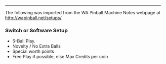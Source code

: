 ***
The following was imported from the WA Pinball Machine Notes webpage at http://wapinball.net/setups/
### Switch or Software Setup
-   5-Ball Play.
-   Novelty / No Extra Balls
-   Special worth points
-   Free Play if possible, else Max Credits per coin
